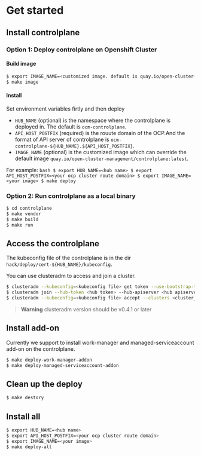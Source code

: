 # Get started 

## Install controlplane

### Option 1: Deploy controlplane on Openshift Cluster

#### Build image

```bash
$ export IMAGE_NAME=<customized image. default is quay.io/open-cluster-management/controlplane:latest>
$ make image
```

#### Install 

Set environment variables firtly and then deploy
* `HUB_NAME` (optional) is the namespace where the controlplane is deployed in. The default is `ocm-controlplane`.
* `API_HOST_POSTFIX` (required) is the rouute domain of the OCP.And the format of API server of controlplane is `ocm-controlplane-${HUB_NAME}.${API_HOST_POSTFIX}`. 
* `IMAGE_NAME` (optional) is the customized image which can override the default image `quay.io/open-cluster-management/controlplane:latest`.

For example: 
    ```bash
    $ export HUB_NAME=<hub name>
    $ export API_HOST_POSTFIX=<your ocp cluster route domain>
    $ export IMAGE_NAME=<your image>
    $ make deploy
    ```

### Option 2: Run controlplane as a local binary

```bash
$ cd controlplane
$ make vendor
$ make build
$ make run
```

## Access the controlplane

The kubeconfig file of the controlplane is in the dir `hack/deploy/cert-${HUB_NAME}/kubeconfig`.

You can use clusteradm to access and join a cluster.
```bash
$ clusteradm --kubeconfig=<kubeconfig file> get token --use-bootstrap-token
$ clusteradm join --hub-token <hub token> --hub-apiserver <hub apiserver> --cluster-name <cluster_name>
$ clusteradm --kubeconfig=<kubeconfig file> accept --clusters <cluster_name>
```

> **Warning**
> clusteradm version should be v0.4.1 or later

## Install add-on

Currently we support to install work-manager and managed-serviceaccount add-on on the controlplane.

```bash
$ make deploy-work-manager-addon
$ make deploy-managed-serviceaccount-addon
```

## Clean up the deploy

```bash
$ make destory
```

## Install all
```bash
$ export HUB_NAME=<hub name>
$ export API_HOST_POSTFIX=<your ocp cluster route domain>
$ export IMAGE_NAME=<your image>
$ make deploy-all
```
